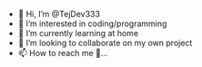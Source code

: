 - 👋 Hi, I’m @TejDev333
- 👀 I’m interested in coding/programming
- 🌱 I’m currently learning at home
- 💞️ I’m looking to collaborate on my own project
- 📫 How to reach me 🚙...

<!---
TejDev333/TejDev333 is a ✨ special ✨ repository because its `README.md` (this file) appears on your GitHub profile.
You can click the Preview link to take a look at your changes.
--->
